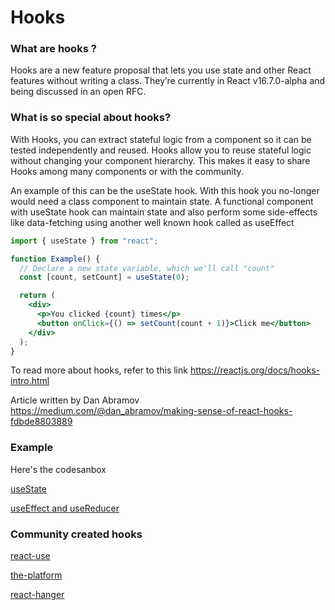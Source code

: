 # Hooks

### What are hooks ?

Hooks are a new feature proposal that lets you use state and other React features without writing a class. They’re currently in React v16.7.0-alpha and being discussed in an open RFC.

### What is so special about hooks?

With Hooks, you can extract stateful logic from a component so it can be tested independently and reused. Hooks allow you to reuse stateful logic without changing your component hierarchy. This makes it easy to share Hooks among many components or with the community.

An example of this can be the useState hook. With this hook you no-longer would need a class component to maintain state.
A functional component with useState hook can maintain state and also perform some side-effects like data-fetching using another well known hook called as useEffect

```jsx
import { useState } from "react";

function Example() {
  // Declare a new state variable, which we'll call "count"
  const [count, setCount] = useState(0);

  return (
    <div>
      <p>You clicked {count} times</p>
      <button onClick={() => setCount(count + 1)}>Click me</button>
    </div>
  );
}
```

To read more about hooks, refer to this link
https://reactjs.org/docs/hooks-intro.html

Article written by Dan Abramov
https://medium.com/@dan_abramov/making-sense-of-react-hooks-fdbde8803889

### Example

Here's the codesanbox

[useState](https://codesandbox.io/s/l7407qjzjm)

[useEffect and useReducer](https://codesandbox.io/s/6x41m44wqz)

### Community created hooks

[react-use](https://github.com/streamich/react-use)

[the-platform](https://github.com/palmerhq/the-platform)

[react-hanger](https://github.com/kitze/react-hanger)
